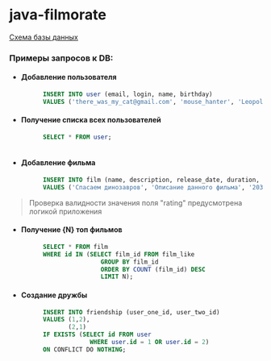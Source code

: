 # java-filmorate
[Схема базы данных](diagramdb/diagramdb.png)


### Примеры запросов к DB:

- ####  Добавление пользователя 
  ```sql 
        INSERT INTO user (email, login, name, birthday)
        VALUES ('there_was_my_cat@gmail.com', 'mouse_hanter', 'Leopold', '2014-04-04');

- ####  Получение списка всех пользователей

  ```sql
        SELECT * FROM user;
      
- ####  Добавление фильма
  ```sql
        INSERT INTO film (name, description, release_date, duration, rating)
        VALUES ('Спасаем динозавров', 'Описание данного фильма', '2030-10-10', 900, 'R');

> Проверка валидности значения поля "rating" предусмотрена логикой приложения


- ####  Получение {N} топ фильмов
    ```sql
          SELECT * FROM film
          WHERE id IN (SELECT film_id FROM film_like
                          GROUP BY film_id 
                          ORDER BY COUNT (film_id) DESC
                          LIMIT N);
- ####  Создание дружбы
    ```sql
          INSERT INTO friendship (user_one_id, user_two_id)
          VALUES (1,2),
                 (2,1)
          IF EXISTS (SELECT id FROM user
                       WHERE user.id = 1 OR user.id = 2)
          ON CONFLICT DO NOTHING; 
